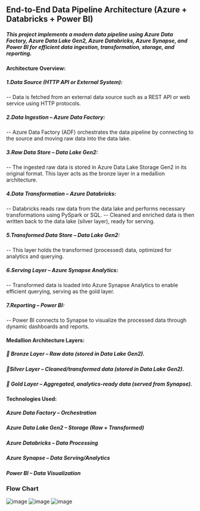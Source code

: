 ## End-to-End Data Pipeline Architecture (Azure + Databricks + Power BI)
##### This project implements a modern data pipeline using Azure Data Factory, Azure Data Lake Gen2, Azure Databricks, Azure Synapse, and Power BI for efficient data ingestion, transformation, storage, and reporting.
#### Architecture Overview:
##### 1.Data Source (HTTP API or External System):
-- Data is fetched from an external data source such as a REST API or web service using HTTP protocols.
##### 2.Data Ingestion – Azure Data Factory:
-- Azure Data Factory (ADF) orchestrates the data pipeline by connecting to the source and moving raw data into the data lake.
##### 3.Raw Data Store – Data Lake Gen2:
-- The ingested raw data is stored in Azure Data Lake Storage Gen2 in its original format. This layer acts as the bronze layer in a medallion architecture.
##### 4.Data Transformation – Azure Databricks:
-- Databricks reads raw data from the data lake and performs necessary transformations using PySpark or SQL.
-- Cleaned and enriched data is then written back to the data lake (silver layer), ready for serving.
##### 5.Transformed Data Store – Data Lake Gen2:
-- This layer holds the transformed (processed) data, optimized for analytics and querying.
##### 6.Serving Layer – Azure Synapse Analytics:
-- Transformed data is loaded into Azure Synapse Analytics to enable efficient querying, serving as the gold layer.
##### 7.Reporting – Power BI:
-- Power BI connects to Synapse to visualize the processed data through dynamic dashboards and reports.

####  Medallion Architecture Layers:
##### 🥉 Bronze Layer – Raw data (stored in Data Lake Gen2).
##### 🥈Silver Layer – Cleaned/transformed data (stored in Data Lake Gen2).
##### 🥇 Gold Layer – Aggregated, analytics-ready data (served from Synapse).

####  Technologies Used:
##### Azure Data Factory – Orchestration
##### Azure Data Lake Gen2 – Storage (Raw + Transformed)
##### Azure Databricks – Data Processing
##### Azure Synapse – Data Serving/Analytics
##### Power BI – Data Visualization

### Flow Chart
![image](https://github.com/user-attachments/assets/b97b5120-d9b9-41c1-b55b-40b35e99a284)
![image](https://github.com/user-attachments/assets/b411f217-1e40-4880-ad5c-844ba121444b)
![image](https://github.com/user-attachments/assets/e65166b8-f284-4f35-a94a-4e6feb97a29d)



